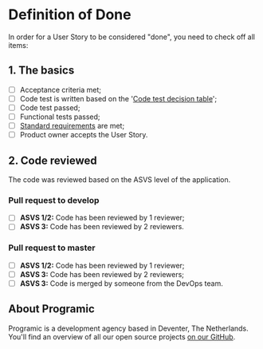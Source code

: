 # Definition of Done
In order for a User Story to be considered "done", you need to check off all items:

## 1. The basics
- [ ] Acceptance criteria met;
- [ ] Code test is written based on the '[Code test decision table](/code-test-decision-table.md)';
- [ ] Code test passed;
- [ ] Functional tests passed;
- [ ] [Standard requirements](/standard-requirements.md) are met;
- [ ] Product owner accepts the User Story.

## 2. Code reviewed
The code was reviewed based on the ASVS level of the application.

### Pull request to develop

- [ ] **ASVS 1/2:** Code has been reviewed by 1 reviewer;
- [ ] **ASVS 3:** Code has been reviewed by 2 reviewers.

### Pull request to master

- [ ] **ASVS 1/2:** Code has been reviewed by 1 reviewer;
- [ ] **ASVS 3:** Code has been reviewed by 2 reviewers;
- [ ] **ASVS 3:** Code is merged by someone from the DevOps team.

## About Programic

Programic is a development agency based in Deventer, The Netherlands. You'll find an overview of all our open source projects [on our GitHub](https://github.com/programic).